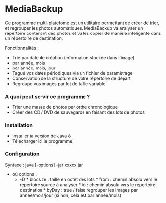 # MediaBackup

Ce programme multi-platefome est un utilitaire permettant de créer de trier, et regrouper les photos automatiques. 
MediaBackup va analyser un répertoire contenant des photos et va les copier de manière inteligente dans un répertoire de destination.

Fonctionnalités :

* Trie par date de création (information stockée dans l'image)
 * par année, mois
 * par année, mois, jour
* Tagué vos dates périodiques via un fichier de paramètrage
* Conservation de la structure de votre répertoire de départ
* Regroupe vos images par lot de taille variable

### A quoi peut servir ce programme ?
* Trier une masse de photos par ordre chronologique
* Créer des CD / DVD de sauvegarde en faisant des lots de photos

### Installation
* Installer la version de Java 8
* Télécharger ici le programme

### Configuration
Syntaxe : java [-options] -jar xxxxx.jar

* où options :
    *    -D<name><value>
        *           blocsize        : taille en octet des lots
        *           from            : chemin absolu vers le répertoire source à analyser
        *           to              : chemin absolu vers le répertoire destination
        *           byDay           : true / false regrouper les images par année/mois/jour (si non, cela est par année/mois)

